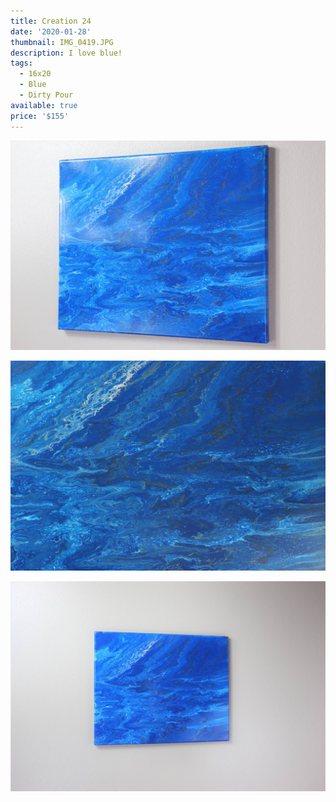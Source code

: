 ```yaml
---
title: Creation 24
date: '2020-01-28'
thumbnail: IMG_0419.JPG
description: I love blue!
tags:
  - 16x20
  - Blue
  - Dirty Pour
available: true
price: '$155'
---
```


![](IMG_0420.JPG)

![](IMG_0407.JPG)

![](IMG_0401.JPG)

